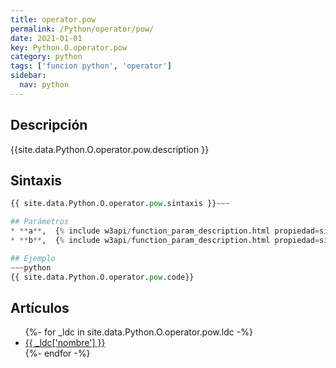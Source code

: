 ```yaml
---
title: operator.pow
permalink: /Python/operator/pow/
date: 2021-01-01
key: Python.O.operator.pow
category: python
tags: ['funcion python', 'operator']
sidebar: 
  nav: python
---
```


## Descripción
{{site.data.Python.O.operator.pow.description }}

## Sintaxis
~~~python
{{ site.data.Python.O.operator.pow.sintaxis }}~~~

## Parámetros
* **a**,  {% include w3api/function_param_description.html propiedad=site.data.Python.O.operator.pow valor="a" %}
* **b**,  {% include w3api/function_param_description.html propiedad=site.data.Python.O.operator.pow valor="b" %}

## Ejemplo
~~~python
{{ site.data.Python.O.operator.pow.code}}
~~~

## Artículos
<ul>
{%- for _ldc in site.data.Python.O.operator.pow.ldc -%}
   <li>
       <a href="{{_ldc['url'] }}">{{ _ldc['nombre'] }}</a>
   </li>
{%- endfor -%}
</ul>
